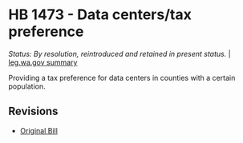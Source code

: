 # HB 1473 - Data centers/tax preference
*Status: By resolution, reintroduced and retained in present status.* | [leg.wa.gov summary](https://app.leg.wa.gov/billsummary?BillNumber=1473&Year=2021)

Providing a tax preference for data centers in counties with a certain population.

## Revisions
* [Original Bill](1/)